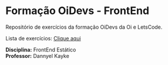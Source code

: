 # Formação OiDevs - FrontEnd
Repositório de exercícios da formação OiDevs da Oi e LetsCode.

Lista de exercícios: [Clique aqui](https://miqueiasbastos.github.io/OiDevs-Formacao-FrontEnd-By-Ada/Modulo-01--FrontEnd-Estatico/)

**Disciplina:** FrontEnd Estático  
**Professor:** Dannyel Kayke